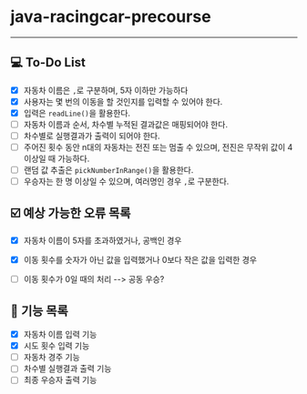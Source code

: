 # java-racingcar-precourse
-------

## 💻 To-Do List
- [x] 자동차 이름은 `,`로 구분하며, 5자 이하만 가능하다
- [x] 사용자는 몇 번의 이동을 할 것인지를 입력할 수 있어야 한다.
- [x] 입력은 `readLine()`을 활용한다.
- [ ] 자동차 이름과 순서, 차수별 누적된 결과값은 매핑되어야 한다.
- [ ] 차수별로 실행결과가 출력이 되어야 한다.
- [ ] 주어진 횟수 동안 n대의 자동차는 전진 또는 멈출 수 있으며, 전진은 무작위 값이 4 이상일 때 가능하다.
- [ ] 랜덤 값 추출은 `pickNumberInRange()`을 활용한다.
- [ ] 우승자는 한 명 이상일 수 있으며, 여러명인 경우 `,`로 구분한다. 

## ☑️ 예상 가능한 오류 목록 
- [x] 자동차 이름이 5자를 초과하였거나, 공백인 경우
- [x] 이동 횟수를 숫자가 아닌 값을 입력했거나 0보다 작은 값을 입력한 경우
- [ ] 이동 횟수가 0일 때의 처리 --> 공동 우승?


## 🎯 기능 목록
- [x] 자동차 이름 입력 기능
- [x] 시도 횟수 입력 기능
- [ ] 자동차 경주 기능
- [ ] 차수별 실행결과 출력 기능
- [ ] 최종 우승자 출력 기능